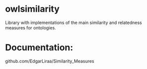 # owlsimilarity

Library with implementations of the main similarity and relatedness measures for ontologies.

# Documentation:

github.com/EdgarLiraa/Similarity_Measures